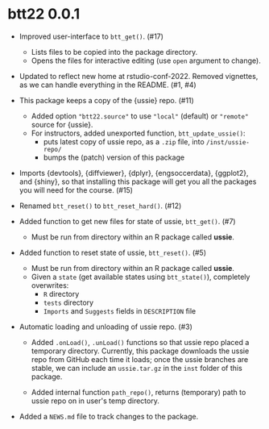# btt22 0.0.1

* Improved user-interface to `btt_get()`. (#17)

  - Lists files to be copied into the package directory.
  - Opens the files for interactive editing (use `open` argument to change).

* Updated to reflect new home at rstudio-conf-2022. 
  Removed vignettes, as we can handle everything in the README. (#1, #4)

* This package keeps a copy of the {ussie} repo. (#11)

  - Added option `"btt22.source"` to use `"local"` (default) or `"remote"` source for {ussie}. 
  - For instructors, added unexported function, `btt_update_ussie()`:
    - puts latest copy of ussie repo, as a `.zip` file, into `/inst/ussie-repo/`
    - bumps the (patch) version of this package

* Imports {devtools}, {diffviewer}, {dplyr}, {engsoccerdata}, {ggplot2}, and {shiny}, so that installing this package will get you all the packages you will need for the course. (#15)

* Renamed `btt_reset()` to `btt_reset_hard()`. (#12)

* Added function to get new files for state of ussie, `btt_get()`. (#7)

  - Must be run from directory within an R package called **ussie**.

* Added function to reset state of ussie, `btt_reset()`. (#5)

  - Must be run from directory within an R package called **ussie**.
  - Given a `state` (get available states using `btt_state()`), completely overwrites:
    - `R` directory
    - `tests` directory
    - `Imports` and `Suggests` fields in `DESCRIPTION` file

* Automatic loading and unloading of ussie repo. (#3)

  - Added `.onLoad()`, `.unLoad()` functions so that ussie repo placed a temporary directory.
    Currently, this package downloads the ussie repo from GitHub each time it loads; once the ussie branches are stable, we can include an `ussie.tar.gz` in the `inst` folder of this package. 

  - Added internal function `path_repo()`, returns (temporary) path to ussie repo on in user's temp directory.

* Added a `NEWS.md` file to track changes to the package.

